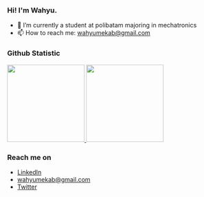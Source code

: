 ### Hi!  I'm Wahyu.

- 🌱 I’m currently a student at polibatam majoring in mechatronics
- 📫 How to reach me: wahyumekab@gmail.com
  
### Github Statistic
<p align="left">
<a href="https://github.com/habybikhsan">
  <img height="180em" src="https://github-readme-stats-eight-theta.vercel.app/api?username=Wayyy69&show_icons=true&theme=algolia&include_all_commits=true&count_private=true"/>
  <img height="180em" src="https://github-readme-stats-eight-theta.vercel.app/api/top-langs/?username=Wayyy69&layout=compact&langs_count=8&theme=algolia"/>
</a>
</p>

### Reach me on
- <a href="https://www.linkedin.com/in/wahyu-ramadhan-a3a71316a/">LinkedIn</a>
- wahyumekab@gmail.com
- <a href="https://twitter.com/ItsameWahyu?t=5IizkI5hXoYc_KSed4EDeg&s=09">Twitter</a>
